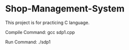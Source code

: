 # Shop-Management-System
This project is for practicing C language.



Compile Command:  gcc sdp1.cpp

Run Command: ./sdp1
